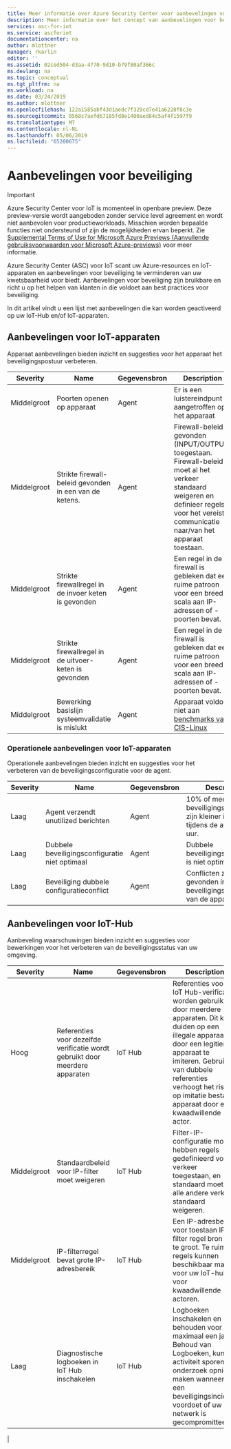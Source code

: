 ```yaml
---
title: Meer informatie over Azure Security Center voor aanbevelingen voor beveiliging van IoT Preview | Microsoft Docs
description: Meer informatie over het concept van aanbevelingen voor beveiliging en hoe ze worden gebruikt in Azure Security Center voor IoT.
services: asc-for-iot
ms.service: ascforiot
documentationcenter: na
author: mlottner
manager: rkarlin
editor: ''
ms.assetid: 02ced504-d3aa-4770-9d10-b79f80af366c
ms.devlang: na
ms.topic: conceptual
ms.tgt_pltfrm: na
ms.workload: na
ms.date: 03/24/2019
ms.author: mlottner
ms.openlocfilehash: 122a1585abf43d1aedc7f329cd7e41a6228f8c3e
ms.sourcegitcommit: 0568c7aefd67185fd8e1400aed84c5af4f1597f9
ms.translationtype: MT
ms.contentlocale: nl-NL
ms.lasthandoff: 05/06/2019
ms.locfileid: "65200675"
---
```

# <a name="security-recommendations"></a>Aanbevelingen voor beveiliging

> [!IMPORTANT]
> Azure Security Center voor IoT is momenteel in openbare preview.
> Deze preview-versie wordt aangeboden zonder service level agreement en wordt niet aanbevolen voor productieworkloads. Misschien worden bepaalde functies niet ondersteund of zijn de mogelijkheden ervan beperkt. Zie [Supplemental Terms of Use for Microsoft Azure Previews (Aanvullende gebruiksvoorwaarden voor Microsoft Azure-previews)](https://azure.microsoft.com/support/legal/preview-supplemental-terms/) voor meer informatie.

Azure Security Center (ASC) voor IoT scant uw Azure-resources en IoT-apparaten en aanbevelingen voor beveiliging te verminderen van uw kwetsbaarheid voor biedt. Aanbevelingen voor beveiliging zijn bruikbare en richt u op het helpen van klanten in die voldoet aan best practices voor beveiliging.

In dit artikel vindt u een lijst met aanbevelingen die kan worden geactiveerd op uw IoT-Hub en/of IoT-apparaten.

## <a name="recommendations-for-iot-devices"></a>Aanbevelingen voor IoT-apparaten

Apparaat aanbevelingen bieden inzicht en suggesties voor het apparaat het beveiligingspostuur verbeteren. 

| Severity | Name                                                      | Gegevensbron | Description                                                                                                                                                                                           |
|----------|-----------------------------------------------------------|-------------|-------------------------------------------------------------------------------------------------------------------------------------------------------------------------------------------------------|
| Middelgroot   | Poorten openen op apparaat                                      | Agent       | Er is een luistereindpunt aangetroffen op het apparaat                                                                                                                                                          |
| Middelgroot   | Strikte firewall-beleid gevonden in een van de ketens. | Agent       | Firewall-beleid gevonden (INPUT/OUTPUT) toegestaan. Firewall-beleid moet al het verkeer standaard weigeren en definieer regels voor het vereiste communicatie naar/van het apparaat toestaan.                               |
| Middelgroot   | Strikte firewallregel in de invoer keten is gevonden     | Agent       | Een regel in de firewall is gebleken dat een ruime patroon voor een breed scala aan IP-adressen of -poorten bevat.                                                                                    |
| Middelgroot   | Strikte firewallregel in de uitvoer-keten is gevonden    | Agent       | Een regel in de firewall is gebleken dat een ruime patroon voor een breed scala aan IP-adressen of -poorten bevat.                                                                                   |
| Middelgroot   | Bewerking basislijn systeemvalidatie is mislukt           | Agent       | Apparaat voldoet niet aan [benchmarks van CIS-Linux](https://www.cisecurity.org/cis-benchmarks/)                                                                                                         |

### <a name="operational-recommendations-for-iot-devices"></a>Operationele aanbevelingen voor IoT-apparaten

Operationele aanbevelingen bieden inzicht en suggesties voor het verbeteren van de beveiligingsconfiguratie voor de agent.

| Severity | Name                                    | Gegevensbron | Description                                                                       |
|----------|-----------------------------------------|-------------|-----------------------------------------------------------------------------------|
| Laag      | Agent verzendt unutilized berichten          | Agent       | 10% of meer van de beveiligingsberichten zijn kleiner is dan 4kb tijdens de afgelopen 24 uur.  |
| Laag      | Dubbele beveiligingsconfiguratie niet optimaal | Agent       | Dubbele beveiligingsconfiguratie is niet optimaal.                                        |
| Laag      | Beveiliging dubbele configuratieconflict    | Agent       | Conflicten zijn gevonden in de beveiligingsconfiguratie van de apparaatdubbel.                           |


## <a name="recommendations-for-iot-hub"></a>Aanbevelingen voor IoT-Hub

Aanbeveling waarschuwingen bieden inzicht en suggesties voor bewerkingen voor het verbeteren van de beveiligingsstatus van uw omgeving.  

| Severity | Name                                                     | Gegevensbron | Description                                                                                                                                                                                                             |
|----------|----------------------------------------------------------|-------------|-------------------------------------------------------------------------------------------------------------------------------------------------------------------------------------------------------------------------|
| Hoog     | Referenties voor dezelfde verificatie wordt gebruikt door meerdere apparaten | IoT Hub     | Referenties voor IoT Hub-verificatie worden gebruikt door meerdere apparaten. Dit kan duiden op een illegale apparaat door een legitieme apparaat te imiteren. Gebruik van dubbele referenties verhoogt het risico op imitatie bestaat apparaat door een kwaadwillende actor. |
| Middelgroot   | Standaardbeleid voor IP-filter moet weigeren                  | IoT Hub     | Filter-IP-configuratie moet hebben regels gedefinieerd voor verkeer toegestaan, en standaard moet, alle andere verkeer standaard weigeren.                                                                                                     |
| Middelgroot   | IP-filterregel bevat grote IP-adresbereik                   | IoT Hub     | Een IP-adresbereik voor toestaan IP-filter regel bron is te groot. Te ruime regels kunnen beschikbaar maken voor uw IoT-hub voor kwaadwillende actoren.                                                                                       |
| Laag      | Diagnostische logboeken in IoT Hub inschakelen                       | IoT Hub     | Logboeken inschakelen en behouden voor maximaal een jaar. Behoud van Logboeken, kunt u activiteit sporen onderzoek opnieuw maken wanneer een beveiligingsincident voordoet of uw netwerk is gecompromitteerd.                                       |
|
